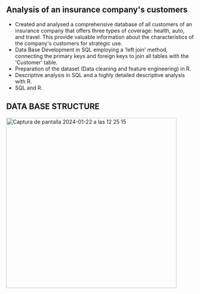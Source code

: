 ## Analysis of an insurance company's customers

* Created and analysed a comprehensive database of all customers of an insurance company that offers three types of coverage: health, auto, and travel. This provide valuable information about the characteristics of the company's customers for strategic use.
* Data Base Development in SQL employing a 'left join' method, connecting the primary keys and foreign keys to join all tables with the 'Customer' table.
* Preparation of the dataset (Data cleaning and feature engineering) in R.
* Descriptive analysis in SQL and a highly detailed descriptive analysis with R.
* SQL and R.
  

## DATA BASE STRUCTURE


<img width="456" alt="Captura de pantalla 2024-01-22 a las 12 25 15" src="https://github.com/jaimerd43/Insurance-Company-/assets/146437599/5ecf8ef2-c0ac-44c4-988b-4c8d90e4a19f">
